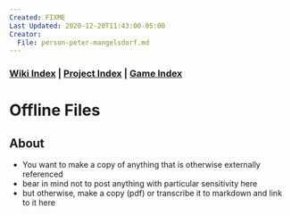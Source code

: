 ```yaml
---
Created: FIXME
Last Updated: 2020-12-20T11:43:00-05:00
Creator:
  File: person-peter-mangelsdorf.md
---
```




### [Wiki Index](index.md) | [Project Index](../index.md) | [Game Index](../intel-game/index.md)




# Offline Files


## About
- You want to make a copy of anything that is otherwise externally referenced
- bear in mind not to post anything with particular sensitivity here
- but otherwise, make a copy (pdf) or transcribe it to markdown and link to it here



